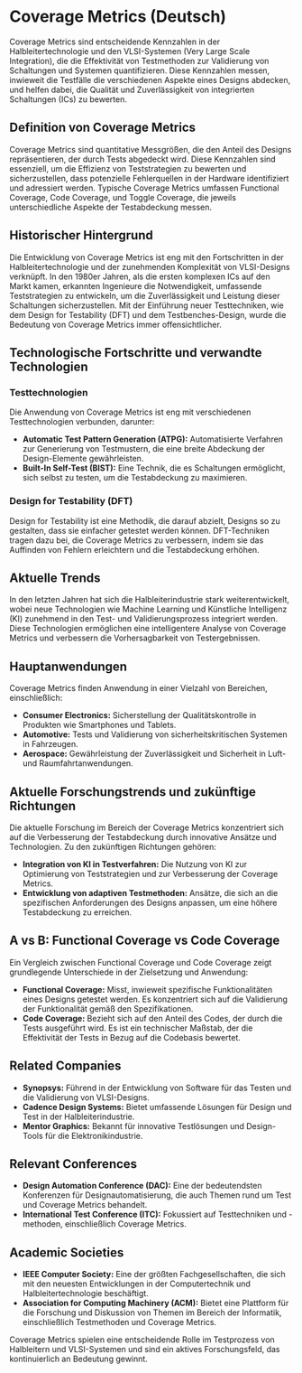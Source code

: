 # Coverage Metrics (Deutsch)

Coverage Metrics sind entscheidende Kennzahlen in der Halbleitertechnologie und den VLSI-Systemen (Very Large Scale Integration), die die Effektivität von Testmethoden zur Validierung von Schaltungen und Systemen quantifizieren. Diese Kennzahlen messen, inwieweit die Testfälle die verschiedenen Aspekte eines Designs abdecken, und helfen dabei, die Qualität und Zuverlässigkeit von integrierten Schaltungen (ICs) zu bewerten.

## Definition von Coverage Metrics

Coverage Metrics sind quantitative Messgrößen, die den Anteil des Designs repräsentieren, der durch Tests abgedeckt wird. Diese Kennzahlen sind essenziell, um die Effizienz von Teststrategien zu bewerten und sicherzustellen, dass potenzielle Fehlerquellen in der Hardware identifiziert und adressiert werden. Typische Coverage Metrics umfassen Functional Coverage, Code Coverage, und Toggle Coverage, die jeweils unterschiedliche Aspekte der Testabdeckung messen.

## Historischer Hintergrund

Die Entwicklung von Coverage Metrics ist eng mit den Fortschritten in der Halbleitertechnologie und der zunehmenden Komplexität von VLSI-Designs verknüpft. In den 1980er Jahren, als die ersten komplexen ICs auf den Markt kamen, erkannten Ingenieure die Notwendigkeit, umfassende Teststrategien zu entwickeln, um die Zuverlässigkeit und Leistung dieser Schaltungen sicherzustellen. Mit der Einführung neuer Testtechniken, wie dem Design for Testability (DFT) und dem Testbenches-Design, wurde die Bedeutung von Coverage Metrics immer offensichtlicher.

## Technologische Fortschritte und verwandte Technologien

### Testtechnologien

Die Anwendung von Coverage Metrics ist eng mit verschiedenen Testtechnologien verbunden, darunter:

- **Automatic Test Pattern Generation (ATPG):** Automatisierte Verfahren zur Generierung von Testmustern, die eine breite Abdeckung der Design-Elemente gewährleisten.
- **Built-In Self-Test (BIST):** Eine Technik, die es Schaltungen ermöglicht, sich selbst zu testen, um die Testabdeckung zu maximieren.
  
### Design for Testability (DFT)

Design for Testability ist eine Methodik, die darauf abzielt, Designs so zu gestalten, dass sie einfacher getestet werden können. DFT-Techniken tragen dazu bei, die Coverage Metrics zu verbessern, indem sie das Auffinden von Fehlern erleichtern und die Testabdeckung erhöhen.

## Aktuelle Trends

In den letzten Jahren hat sich die Halbleiterindustrie stark weiterentwickelt, wobei neue Technologien wie Machine Learning und Künstliche Intelligenz (KI) zunehmend in den Test- und Validierungsprozess integriert werden. Diese Technologien ermöglichen eine intelligentere Analyse von Coverage Metrics und verbessern die Vorhersagbarkeit von Testergebnissen.

## Hauptanwendungen

Coverage Metrics finden Anwendung in einer Vielzahl von Bereichen, einschließlich:

- **Consumer Electronics:** Sicherstellung der Qualitätskontrolle in Produkten wie Smartphones und Tablets.
- **Automotive:** Tests und Validierung von sicherheitskritischen Systemen in Fahrzeugen.
- **Aerospace:** Gewährleistung der Zuverlässigkeit und Sicherheit in Luft- und Raumfahrtanwendungen.

## Aktuelle Forschungstrends und zukünftige Richtungen

Die aktuelle Forschung im Bereich der Coverage Metrics konzentriert sich auf die Verbesserung der Testabdeckung durch innovative Ansätze und Technologien. Zu den zukünftigen Richtungen gehören:

- **Integration von KI in Testverfahren:** Die Nutzung von KI zur Optimierung von Teststrategien und zur Verbesserung der Coverage Metrics.
- **Entwicklung von adaptiven Testmethoden:** Ansätze, die sich an die spezifischen Anforderungen des Designs anpassen, um eine höhere Testabdeckung zu erreichen.
  
## A vs B: Functional Coverage vs Code Coverage

Ein Vergleich zwischen Functional Coverage und Code Coverage zeigt grundlegende Unterschiede in der Zielsetzung und Anwendung:

- **Functional Coverage:** Misst, inwieweit spezifische Funktionalitäten eines Designs getestet werden. Es konzentriert sich auf die Validierung der Funktionalität gemäß den Spezifikationen.
- **Code Coverage:** Bezieht sich auf den Anteil des Codes, der durch die Tests ausgeführt wird. Es ist ein technischer Maßstab, der die Effektivität der Tests in Bezug auf die Codebasis bewertet.

## Related Companies

- **Synopsys:** Führend in der Entwicklung von Software für das Testen und die Validierung von VLSI-Designs.
- **Cadence Design Systems:** Bietet umfassende Lösungen für Design und Test in der Halbleiterindustrie.
- **Mentor Graphics:** Bekannt für innovative Testlösungen und Design-Tools für die Elektronikindustrie.

## Relevant Conferences

- **Design Automation Conference (DAC):** Eine der bedeutendsten Konferenzen für Designautomatisierung, die auch Themen rund um Test und Coverage Metrics behandelt.
- **International Test Conference (ITC):** Fokussiert auf Testtechniken und -methoden, einschließlich Coverage Metrics.

## Academic Societies

- **IEEE Computer Society:** Eine der größten Fachgesellschaften, die sich mit den neuesten Entwicklungen in der Computertechnik und Halbleitertechnologie beschäftigt.
- **Association for Computing Machinery (ACM):** Bietet eine Plattform für die Forschung und Diskussion von Themen im Bereich der Informatik, einschließlich Testmethoden und Coverage Metrics. 

Coverage Metrics spielen eine entscheidende Rolle im Testprozess von Halbleitern und VLSI-Systemen und sind ein aktives Forschungsfeld, das kontinuierlich an Bedeutung gewinnt.